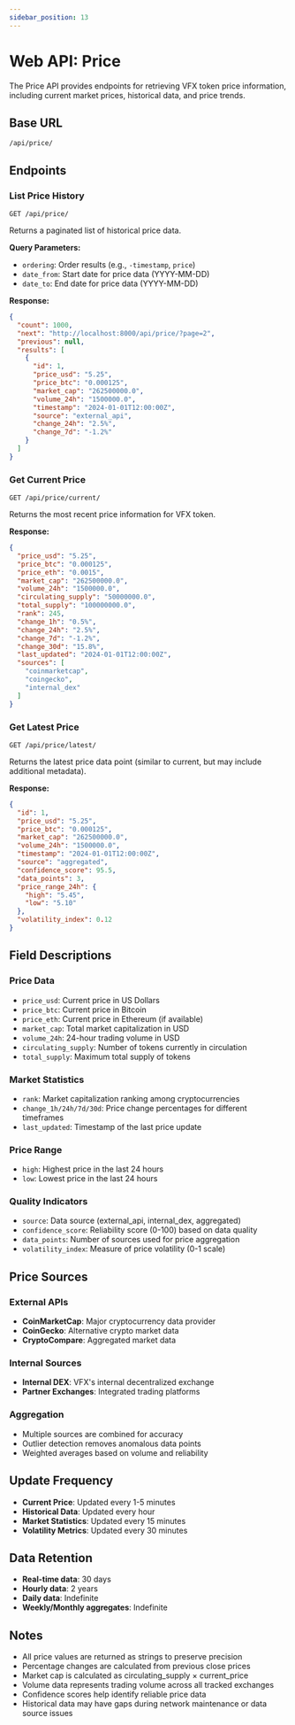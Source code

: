```yaml
---
sidebar_position: 13
---
```


# Web API: Price

The Price API provides endpoints for retrieving VFX token price information, including current market prices, historical data, and price trends.

## Base URL
```
/api/price/
```

## Endpoints

### List Price History
```http
GET /api/price/
```

Returns a paginated list of historical price data.

**Query Parameters:**
- `ordering`: Order results (e.g., `-timestamp`, `price`)
- `date_from`: Start date for price data (YYYY-MM-DD)
- `date_to`: End date for price data (YYYY-MM-DD)

**Response:**
```json
{
  "count": 1000,
  "next": "http://localhost:8000/api/price/?page=2",
  "previous": null,
  "results": [
    {
      "id": 1,
      "price_usd": "5.25",
      "price_btc": "0.000125",
      "market_cap": "262500000.0",
      "volume_24h": "1500000.0",
      "timestamp": "2024-01-01T12:00:00Z",
      "source": "external_api",
      "change_24h": "2.5%",
      "change_7d": "-1.2%"
    }
  ]
}
```

### Get Current Price
```http
GET /api/price/current/
```

Returns the most recent price information for VFX token.

**Response:**
```json
{
  "price_usd": "5.25",
  "price_btc": "0.000125",
  "price_eth": "0.0015",
  "market_cap": "262500000.0",
  "volume_24h": "1500000.0",
  "circulating_supply": "50000000.0",
  "total_supply": "100000000.0",
  "rank": 245,
  "change_1h": "0.5%",
  "change_24h": "2.5%",
  "change_7d": "-1.2%",
  "change_30d": "15.8%",
  "last_updated": "2024-01-01T12:00:00Z",
  "sources": [
    "coinmarketcap",
    "coingecko",
    "internal_dex"
  ]
}
```

### Get Latest Price
```http
GET /api/price/latest/
```

Returns the latest price data point (similar to current, but may include additional metadata).

**Response:**
```json
{
  "id": 1,
  "price_usd": "5.25",
  "price_btc": "0.000125",
  "market_cap": "262500000.0",
  "volume_24h": "1500000.0",
  "timestamp": "2024-01-01T12:00:00Z",
  "source": "aggregated",
  "confidence_score": 95.5,
  "data_points": 3,
  "price_range_24h": {
    "high": "5.45",
    "low": "5.10"
  },
  "volatility_index": 0.12
}
```

## Field Descriptions

### Price Data
- `price_usd`: Current price in US Dollars
- `price_btc`: Current price in Bitcoin
- `price_eth`: Current price in Ethereum (if available)
- `market_cap`: Total market capitalization in USD
- `volume_24h`: 24-hour trading volume in USD
- `circulating_supply`: Number of tokens currently in circulation
- `total_supply`: Maximum total supply of tokens

### Market Statistics
- `rank`: Market capitalization ranking among cryptocurrencies
- `change_1h/24h/7d/30d`: Price change percentages for different timeframes
- `last_updated`: Timestamp of the last price update

### Price Range
- `high`: Highest price in the last 24 hours
- `low`: Lowest price in the last 24 hours

### Quality Indicators
- `source`: Data source (external_api, internal_dex, aggregated)
- `confidence_score`: Reliability score (0-100) based on data quality
- `data_points`: Number of sources used for price aggregation
- `volatility_index`: Measure of price volatility (0-1 scale)

## Price Sources

### External APIs
- **CoinMarketCap**: Major cryptocurrency data provider
- **CoinGecko**: Alternative crypto market data
- **CryptoCompare**: Aggregated market data

### Internal Sources
- **Internal DEX**: VFX's internal decentralized exchange
- **Partner Exchanges**: Integrated trading platforms

### Aggregation
- Multiple sources are combined for accuracy
- Outlier detection removes anomalous data points
- Weighted averages based on volume and reliability

## Update Frequency

- **Current Price**: Updated every 1-5 minutes
- **Historical Data**: Updated every hour
- **Market Statistics**: Updated every 15 minutes
- **Volatility Metrics**: Updated every 30 minutes

## Data Retention

- **Real-time data**: 30 days
- **Hourly data**: 2 years
- **Daily data**: Indefinite
- **Weekly/Monthly aggregates**: Indefinite

## Notes

- All price values are returned as strings to preserve precision
- Percentage changes are calculated from previous close prices
- Market cap is calculated as circulating_supply × current_price
- Volume data represents trading volume across all tracked exchanges
- Confidence scores help identify reliable price data
- Historical data may have gaps during network maintenance or data source issues